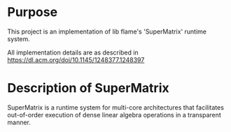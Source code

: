# Purpose
This project is an implementation of lib flame's 'SuperMatrix' runtime system.

All implementation details are as described in https://dl.acm.org/doi/10.1145/1248377.1248397

# Description of SuperMatrix 
SuperMatrix is a runtime system for multi-core architectures that facilitates out-of-order execution of dense linear algebra operations in a transparent manner.